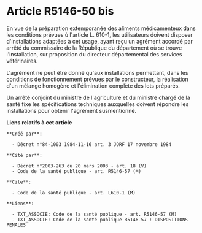 # Article R5146-50 bis

En vue de la préparation extemporanée des aliments médicamenteux dans les conditions prévues ù l'article L. 610-1, les
utilisateurs doivent disposer d'installations adaptées à cet usage, ayant reçu un agrément accordé par arrêté du commissaire
de la République du département où se trouve l'installation, sur proposition du directeur départemental des services
vétérinaires.

L'agrément ne peut être donné qu'aux installations permettant, dans les conditions de fonctionnement prévues par le
constructeur, la réalisation d'un mélange homogène et l'élimination complète des lots préparés.

Un arrêté conjoint du ministre de l'agriculture et du ministre chargé de la santé fixe les spécifications techniques
auxquelles doivent répondre les installations pour obtenir l'agrément susmentionné.

**Liens relatifs à cet article**

	**Créé par**:

	  - Décret n°84-1003 1984-11-16 art. 3 JORF 17 novembre 1984

	**Cité par**:

	  - Décret n°2003-263 du 20 mars 2003 - art. 18 (V)
	  - Code de la santé publique - art. R5146-57 (M)

	**Cite**:

	  - Code de la santé publique - art. L610-1 (M)

	**Liens**:

	  - TXT_ASSOCIE: Code de la santé publique - art. R5146-57 (M)
	  - TXT_ASSOCIE: Code de la santé publique R5146-57 : DISPOSITIONS PENALES
